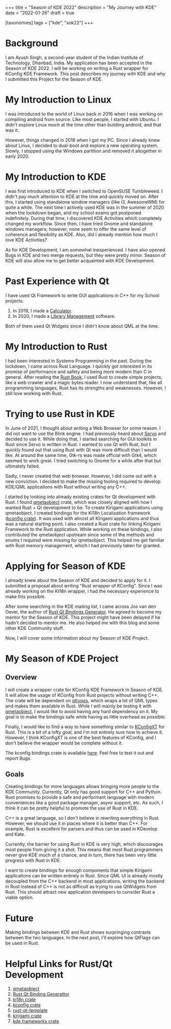 +++
title = "Season of KDE 2022"
description = "My Journey with KDE"
date = "2022-01-26"
draft = true

[taxonomies]
tags = ["kde", "sok22"]
+++

# Background

I am Ayush Singh, a second-year student of the Indian Institute of Technology, Dhanbad, India. My application has been accepted in the Season of KDE 2022. I will be working on writing a Rust wrapper for KConfig KDE Framework. This post describes my journey with KDE and why I submitted this Project for the Season of KDE.

<!-- more -->

# My Introduction to Linux

I was introduced to the world of Linux back in 2016 when I was working on compiling android from source. Like most people, I started with Ubuntu. I didn't explore Linux much at the time other than building android, and that was it.

However, things changed in 2018 when I got my PC. Since I already knew about Linux, I decided to dual-boot and explore a new operating system. Slowly, I stopped using the Windows partition and removed it altogether in early 2020.

# My Introduction to KDE

I was first introduced to KDE when I switched to OpenSUSE Tumbleweed. I didn't pay much attention to KDE at the time and quickly moved on. After this, I started using standalone window managers (like i3, AwesomeWM) for quite a while. The next time I actively used KDE was in the summer of 2020 when the lockdown began, and my school exams got postponed indefinitely. During that time, I discovered KDE Activities which completely changed my workflow. Since then, I have tried Gnome and standalone windows managers; however, none seem to offer the same level of coherence and flexibility as KDE. Also, did I already mention how much I love KDE Activities?

As for KDE Development, I am somewhat inexperienced. I have also opened Bugs in KDE and two merge requests, but they were pretty minor. Season of KDE will also allow me to get better acquainted with KDE Development.

# Past Experience with Qt

I have used Qt Framework to write GUI applications in C++ for my School projects.

1. In 2019, I made a [Calculator](https://github.com/Ayush1325/Calculator).
2. In 2020, I made a [Library Management](https://github.com/Ayush1325/library_management) software.

Both of them used Qt Widgets since I didn't know about QML at the time.

# My Introduction to Rust

I had been interested in Systems Programming in the past. During the lockdown, I came across Rust Language. I quickly got interested in its promise of performance and safety and being more modern than C in general. After reading the [Rust Book](https://doc.rust-lang.org/book/), I used Rust to create simple projects, like a web crawler and a magic bytes reader. I now understand that, like all programming languages, Rust has its strengths and weaknesses. However, I still love working with Rust.

# Trying to use Rust in KDE

In June of 2021, I thought about writing a Web Browser for some reason. I did not want to use the Blink engine. I had previously heard about [Servo](https://github.com/servo/servo) and decided to use it. While doing that, I started searching for GUI toolkits in Rust since Servo is written in Rust. I wanted to use Qt with Rust, but I quickly found out that using Rust with Qt was more difficult than I would like. At around the same time, Gtk-rs was made official with Gtk4, which seemed to work great. I tried switching to Gnome for a while after that but ultimately failed.

Sadly, I never created that web browser. However, I did come out with a new conviction. I decided to make the missing tooling required to develop KDE/QML applications with Rust without writing any C++.

I started by looking into already existing crates for Qt development with Rust. I found [qmetaobject](https://github.com/woboq/qmetaobject-rs) crate, which was closely aligned with how I wanted Rust + Qt development to be. To create Kirigami applications using qmetaobject, I created bindings for the KI18n Localization framework ([kconfig crate](https://github.com/Ayush1325/ki18n-rs)). It was used with almost all Kirigami applications and thus was a natural starting point. I also created a Rust crate for linking Kirigami Framework to the Rust application. While working on these bindings, I also contributed the qmetaobject upstream since some of the methods and enums I required were missing for qmetaobject. This helped me get familiar with Rust memory management, which I had previously taken for granted.

# Applying for Season of KDE

I already knew about the Season of KDE and decided to apply for it. I submitted a proposal about writing "Rust wrapper of KConfig". Since I was already working on the KI18n wrapper, I had the necessary experience to make this possible.

After some searching in the KDE mailing list, I came across Jos van den Oever, the author of [Rust Qt Bindings Generator](https://invent.kde.org/sdk/rust-qt-binding-generator). He agreed to become my mentor for the Season of KDE. This project might have been delayed if he hadn't decided to mentor me. He also helped me with this blog and some other KDE Community stuff.

Now, I will cover some information about my Season of KDE Project.

# My Season of KDE Project

## Overview

I will create a wrapper crate for KConfig KDE Framework in Season of KDE. It will allow the usage of KConfig from Rust projects without writing C++. The crate will be dependent on [qttypes](https://crates.io/crates/qttypes), which wraps a lot of QML types and makes them available in Rust. While I will mainly be testing it with [qmetaobject](https://crates.io/crates/qmetaobject), I would like to avoid having any hard dependency on it. My goal is to make the bindings safe while having as little overhead as possible.

Finally, I would like to find a way to have something similar to [KConfigXT](https://develop.kde.org/docs/use/configuration/kconfig_xt/) for Rust. This is a bit of a lofty goal, and I'm not entirely sure how to achieve it. However, I think KConfigXT is one of the best features of KConfig, and I don't believe the wrapper would be complete without it.

The kconfig bindings crate is available [here](https://invent.kde.org/oreki/kconfig-rs). Feel free to test it out and report Bugs.

## Goals

Creating bindings for more languages allows bringing more people to the KDE Community. Currently, Qt only has good support for C++ and Python. Rust promises to provide a safe and performant language with modern conveniences like a good package manager, async support, etc. As such, I think it can be pretty helpful to promote the use of Rust in KDE.

C++ is a great language, so I don't believe in rewriting everything in Rust. However, we should use it in places where it is better than C++. For example, Rust is excellent for parsers and thus can be used in KDevelop and Kate.

Currently, the barrier for using Rust in KDE is very high, which discourages most people from giving it a shot. This means that most Rust programmers never give KDE much of a chance, and in turn, there has been very little progress with Rust in KDE.

I want to create bindings for enough components that simple Kirigami applications can be written entirely in Rust. Since QML UI is already mostly decoupled from the C++ backend in most applications, writing the backend in Rust instead of C++ is not as difficult as trying to use QtWidgets from Rust. This should attract new application developers to consider Rust a viable option.

# Future

Making bindings between KDE and Rust shows surpringing contrasts between the two languages. In the next post, I'll explore how QtFlags can be used in Rust.

# Helpful Links for Rust/Qt Development

1. [qmetaobject](https://crates.io/crates/qmetaobject)
2. [Rust Qt Binding Generattor](https://invent.kde.org/sdk/rust-qt-binding-generator)
3. [ki18n crate](https://github.com/Ayush1325/ki18n-rs)
4. [kconfig crate](https://invent.kde.org/oreki/kconfig-rs)
5. [rust-qt-template](https://invent.kde.org/oreki/rust-qt-template)
6. [kirigami crate](https://github.com/Ayush1325/kirigami-rs)
7. [kde frameworks crate](https://github.com/Ayush1325/kde-frameworks-rs)
